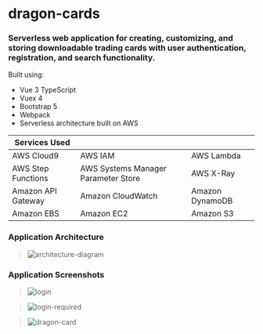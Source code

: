 # dragon-cards

### Serverless web application for creating, customizing, and storing downloadable trading cards with user authentication, registration, and search functionality.

Built using:
* Vue 3 TypeScript
* Vuex 4
* Bootstrap 5
* Webpack
* Serverless architecture built on AWS

| Services Used | &nbsp; | &nbsp; |
| --- | --- | --- |
| AWS Cloud9 | AWS IAM | AWS Lambda |
| AWS Step Functions | AWS Systems Manager Parameter Store | AWS X-Ray  |
| Amazon API Gateway | Amazon CloudWatch | Amazon DynamoDB |
| Amazon EBS | Amazon EC2 | Amazon S3 |

### Application Architecture

> ![architecture-diagram](https://github.com/codyh587/dragon-cards/assets/108317527/dd023514-7fa3-4b99-a913-9f17c7372d62)

### Application Screenshots

> ![login](https://github.com/codyh587/dragon-cards/assets/108317527/44d597a4-7978-497a-98e6-9795278ebcad)

> ![login-required](https://github.com/codyh587/dragon-cards/assets/108317527/51c98a9c-1e9e-43eb-b862-77f2695eb936)

> ![dragon-card](https://github.com/codyh587/dragon-cards/assets/108317527/96a05340-040a-4129-bc7c-488826bec424)
